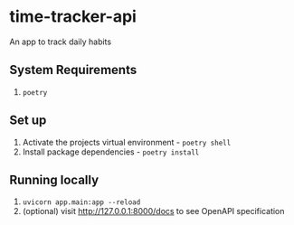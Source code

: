 # time-tracker-api

An app to track daily habits

## System Requirements

1. `poetry`

## Set up

1. Activate the projects virtual environment - `poetry shell`
2. Install package dependencies - `poetry install`

## Running locally

1. `uvicorn app.main:app --reload`
2. (optional) visit http://127.0.0.1:8000/docs to see OpenAPI specification
